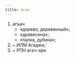 ```yaml
---
title: агач
---
```


1. агъач
    * «дерево; деревянный»;
    * «древесина»;
    * «палка, дубина»;
2. ~ ИЛМ Агаджи;
3. ~ РПН агач-эри
